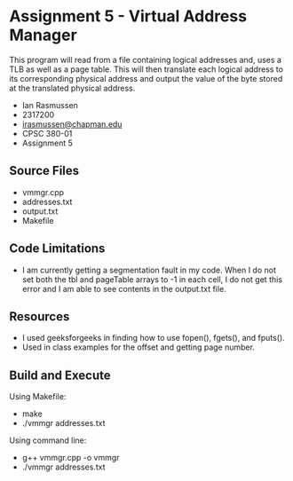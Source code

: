 # Assignment 5 - Virtual Address Manager

This program will read from a file containing logical addresses and, uses a TLB as well as a page table. This will then translate each logical address to its corresponding physical address and output the value of the byte stored at the translated physical address.

* Ian Rasmussen
* 2317200
* irasmussen@chapman.edu
* CPSC 380-01
* Assignment 5

## Source Files
* vmmgr.cpp
* addresses.txt
* output.txt
* Makefile

## Code Limitations
* I am currently getting a segmentation fault in my code. When I do not set both the tbl and pageTable arrays to -1 in each cell, I do not get this error and I am able to see contents in the output.txt file.

## Resources
* I used geeksforgeeks in finding how to use fopen(), fgets(), and fputs().
* Used in class examples for the offset and getting page number.

## Build and Execute
Using Makefile:
* make
* ./vmmgr addresses.txt

Using command line:
* g++ vmmgr.cpp -o vmmgr
* ./vmmgr addresses.txt